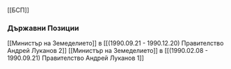 [[БСП]]

### Държавни Позиции
[[Министър на Земеделието]] в [[(1990.09.21 - 1990.12.20) Правителство Андрей Луканов 2]]
[[Министър на Земеделието]] в [[(1990.02.08 - 1990.09.21) Правителство Андрей Луканов 1]]